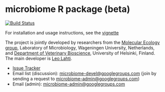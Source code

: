 microbiome R package (beta)
==========

[![Build Status](https://api.travis-ci.org/microbiome/microbiome.png)](https://travis-ci.org/microbiome/microbiome)

For installation and usage instructions, see the [vignette](vignettes/vignette.md)

The project is jointly developed by researchers from the [Molecular
Ecology group](http://www.mib.wur.nl/UK/), Laboratory of Microbiology,
Wageningen University, Netherlands, and [Department of Veterinary
Bioscience](http://www.vetmed.helsinki.fi/apalva/index.htm),
University of Helsinki, Finland. The main developer is [Leo
Lahti](https://github.com/antagomir).

* [Issue Tracker](https://github.com/microbiome/microbiome/issues)
* Email list (discussion): microbiome-devel@googlegroups.com (join by sending a request to microbiome-admin@googlegroups.com)
* Email (admin): microbiome-admin@googlegroups.com 

